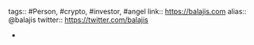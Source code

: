 ---
---

tags:: #Person, #crypto, #investor, #angel 
link:: https://balajis.com
alias:: @balajis
twitter:: https://twitter.com/balajis

-
